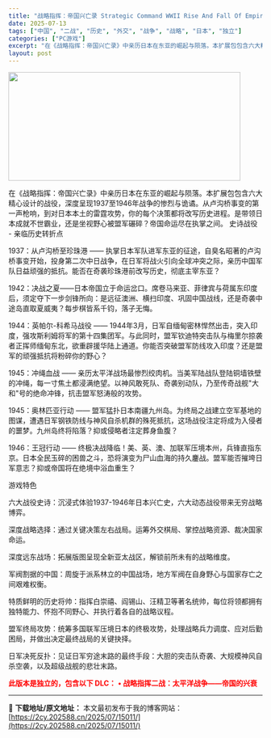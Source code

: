 ```yaml
---
title: "战略指挥：帝国兴亡录 Strategic Command WWII Rise And Fall Of Empire"
date: 2025-07-13
tags: ["中国", "二战", "历史", "外交", "战争", "战略", "日本", "独立"]
categories: ["PC游戏"]
excerpt: "在《战略指挥：帝国兴亡录》中亲历日本在东亚的崛起与陨落。本扩展包包含六大精心设计的战役，深度呈现1937至1946年战争的惨烈与诡谲。从卢沟桥事变的第一声枪响，到对日本本土的雷霆攻势，你的每个决策都将改写历史进程。是带领日本成就不世霸业，还是坐视野心被盟军碾碎？帝国命运尽在执掌之间。 史诗战役 - &hellip;"
layout: post
---
```


<img class="aligncenter size-full wp-image-15002" src="https://2cy.202588.cn/wp-content/uploads/2025/07/2025071308253661.webp" alt="" width="460" height="215" />

在《战略指挥：帝国兴亡录》中亲历日本在东亚的崛起与陨落。本扩展包包含六大精心设计的战役，深度呈现1937至1946年战争的惨烈与诡谲。从卢沟桥事变的第一声枪响，到对日本本土的雷霆攻势，你的每个决策都将改写历史进程。是带领日本成就不世霸业，还是坐视野心被盟军碾碎？帝国命运尽在执掌之间。
史诗战役 - 亲临历史转折点

1937：从卢沟桥至珍珠港 —— 执掌日本军队进军东亚的征途，自臭名昭著的卢沟桥事变开始，投身第二次中日战争，在日军将战火引向全球冲突之际，亲历中国军队日益顽强的抵抗。能否在奇袭珍珠港前改写历史，彻底主宰东亚？

1942：决战之夏——日本帝国立于命运岔口。席卷马来亚、菲律宾与荷属东印度后，须定夺下一步剑锋所向：是远征澳洲、横扫印度、巩固中国战线，还是奇袭中途岛直取夏威夷？每步棋皆系千钧，落子无悔。

1944：英帕尔-科希马战役 —— 1944年3月，日军自缅甸密林悍然出击，突入印度，强攻斯利姆将军的第十四集团军。与此同时，盟军钦迪特突击队与梅里尔掠袭者正挥师缅甸东北，欲重辟援华陆上通道。你能否突破盟军防线攻入印度？还是盟军的顽强抵抗将粉碎你的野心？

1945：冲绳血战 —— 亲历太平洋战场最惨烈绞肉机。当美军陆战队登陆铜墙铁壁的冲绳，每一寸焦土都浸满绝望。以神风敢死队、奇袭别动队，乃至传奇战舰"大和"号的绝命冲锋，抗击盟军怒涛般的攻势。

1945：奥林匹亚行动 —— 盟军猛扑日本南疆九州岛。为终局之战建立空军基地的图谋，遭遇日军钢铁防线与神风自杀机群的殊死抵抗，这场战役注定将成为入侵者的噩梦。九州岛终将陷落？抑或侵略者注定葬身鱼腹？

1946：王冠行动 —— 终极决战降临！美、英、澳、加联军压境本州，兵锋直指东京。日本全民玉碎的困兽之斗，恐将演变为尸山血海的持久鏖战。盟军能否摧垮日军意志？抑或帝国将在绝境中浴血重生？

游戏特色

六大战役史诗：沉浸式体验1937-1946年日本兴亡史，六大动态战役带来无穷战略博弈。

深度战略选择：通过关键决策左右战局。运筹外交棋局、掌控战略资源、裁决国家命运。

深度远东战场：拓展版图呈现全新亚太战区，解锁前所未有的战略维度。

军阀割据的中国：周旋于派系林立的中国战场，地方军阀在自身野心与国家存亡之间艰难权衡。

特质鲜明的历史将帅：指挥白崇禧、阎锡山、汪精卫等著名统帅，每位将领都拥有独特能力、怀抱不同野心、并执行着各自的战略议程。

盟军终局攻势：统筹多国联军压境日本的终极攻势，处理战略兵力调度、应对后勤困局，并做出决定最终战局的关键抉择。

日军决死反扑：见证日军穷途末路的最终手段：大胆的突击队奇袭、大规模神风自杀空袭，以及超级战舰的悲壮末路。

<span style="color: #ff0000;"><strong>此版本是独立的，包含以下 DLC：</strong></span>
<span style="color: #ff0000;"><strong>• 战略指挥二战：太平洋战争——帝国的兴衰</strong> </span>

---
📖 **下载地址/原文地址：** 本文最初发布于我的博客网站：[https://2cy.202588.cn/2025/07/15011/](https://2cy.202588.cn/2025/07/15011/)
